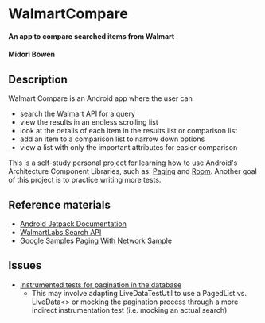 # WalmartCompare

#### An app to compare searched items from Walmart

#### Midori Bowen

## Description

Walmart Compare is an Android app where the user can 
* search the Walmart API for a query
* view the results in an endless scrolling list
* look at the details of each item in the results list or comparison list
* add an item to a comparison list to narrow down options
* view a list with only the important attributes for easier comparison

This is a self-study personal project for learning how to use Android's Architecture Component 
Libraries, such as: [Paging](https://developer.android.com/topic/libraries/architecture/paging/) 
and [Room](https://developer.android.com/topic/libraries/architecture/room). Another goal of this 
 project is to practice writing more tests.
 
 
## Reference materials
* [Android Jetpack Documentation](https://developer.android.com/jetpack/)
* [WalmartLabs Search API](https://developer.walmartlabs.com/docs/read/Search_API)
* [Google Samples Paging With Network Sample](https://github.com/googlesamples/android-architecture-components/tree/master/PagingWithNetworkSample)

## Issues
* [Instrumented tests for pagination in the database](https://github.com/googlesamples/android-architecture-components/issues/287)
  * This may involve adapting LiveDataTestUtil to use a PagedList vs. LiveData<> or mocking the 
  pagination process through a more indirect instrumentation test (i.e. mocking an actual search)